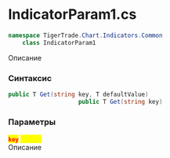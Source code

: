 
# IndicatorParam1.cs
```csharp
namespace TigerTrade.Chart.Indicators.Common  
    class IndicatorParam1
```

Описание

### Синтаксис
```csharp
public T Get(string key, T defaultValue)
                    public T Get(string key)
```

### Параметры
<mark style="color:red;">**`key`**</mark> <mark style="color:yellow;">`string`</mark>  
 Описание  
  

                    
                    